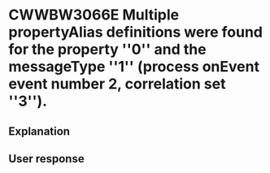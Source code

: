 # CWWBW3066E Multiple propertyAlias definitions were found for the property ''0'' and the messageType ''1'' (process onEvent event number 2, correlation set ''3'').

## Explanation

## User response